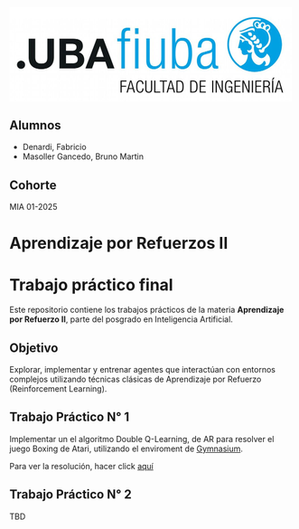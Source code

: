<img src="https://github.com/hernancontigiani/ceia_memorias_especializacion/raw/master/Figures/logoFIUBA.jpg" width="500" align="center">



## Alumnos
- Denardi, Fabricio	
- Masoller Gancedo, Bruno Martin

## Cohorte
MIA 01-2025

# Aprendizaje por Refuerzos II
# Trabajo práctico final

Este repositorio contiene los trabajos prácticos de la materia **Aprendizaje por Refuerzo II**, parte del posgrado en Inteligencia Artificial.

## Objetivo

Explorar, implementar y entrenar agentes que interactúan con entornos complejos utilizando técnicas clásicas de Aprendizaje por Refuerzo (Reinforcement Learning).

## Trabajo Práctico N° 1
Implementar un el algoritmo Double Q-Learning, de AR para resolver el juego Boxing de Atari, utilizando el enviroment de [Gymnasium](https://ale.farama.org/environments/boxing/).

Para ver la resolución, hacer click [aquí](TP_1_DOUBLE_DQN/readme.MD)

## Trabajo Práctico N° 2
TBD